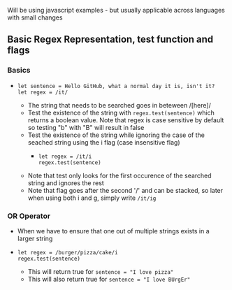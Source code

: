Will be using javascript examples - but usually applicable across languages with small changes

## Basic Regex Representation, test function and flags
  ### Basics
  - ```
    let sentence = Hello GitHub, what a normal day it is, isn't it?
    let regex = /it/
    ```
    - The string that needs to be searched goes in beteween /[here]/
    - Test the existence of the string with ```regex.test(sentence)``` which returns a boolean value. Note that regex is case sensitive by default so testing "b" with "B" will result in false
    - Test the existence of the string while ignoring the case of the seached string using the i flag (case insensitive flag)
      - ```
        let regex = /it/i
        regex.test(sentence)
        ```
    - Note that test only looks for the first occurence of the searched string and ignores the rest
    - Note that flag goes after the second '/' and can be stacked, so later when using both i and g, simply write ```/it/ig```
    
  ### OR Operator
  - When we have to ensure that one out of multiple strings exists in a larger string
  - ```
    let regex = /burger/pizza/cake/i
    regex.test(sentence)
    ```
    - This will return true for ```sentence = "I love pizza"```
    - This will also return true for ```sentence = "I love BUrgEr"```
      
